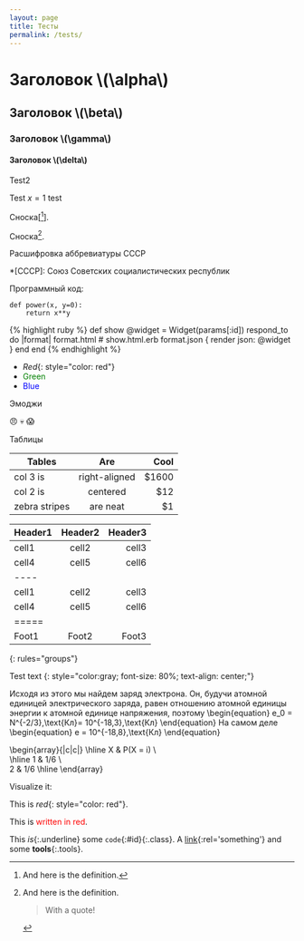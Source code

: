 ```yaml
---
layout: page
title: Тесты
permalink: /tests/
---
```

# Заголовок \\(\alpha\\)

## Заголовок \\(\beta\\)

### Заголовок \\(\gamma\\)

#### Заголовок \\(\delta\\)

Test2

Test $x=1$ test

Сноска[[^1]].


Сноска[^2].


Расшифровка аббревиатуры СССР

*[СССР]: Союз Советских социалистических республик


Программный код:

    def power(x, y=0):
    	return x**y


{% highlight ruby %}
def show
  @widget = Widget(params[:id])
  respond_to do |format|
    format.html # show.html.erb
    format.json { render json: @widget }
  end
end
{% endhighlight %}


+   *Red*{: style="color: red"}
+   <span style="color: green">Green</span>
+   <span style="color: blue">Blue</span>

Эмоджи

:angry: :skull: :scream:

Таблицы

| Tables        | Are           | Cool  |
| ------------- |:-------------:| -----:|
| col 3 is      | right-aligned | $1600 |
| col 2 is      | centered      |   $12 |
| zebra stripes | are neat      |    $1 |



| Header1     | Header2    | Header3    |
|:--------|:-------:|--------:|
| cell1   | cell2   | cell3   |
| cell4   | cell5   | cell6   |
|----
| cell1   | cell2   | cell3   |
| cell4   | cell5   | cell6   |
|=====
| Foot1   | Foot2   | Foot3
{: rules="groups"}


Test text
{: style="color:gray; font-size: 80%; text-align: center;"}

Исходя из этого мы найдем заряд электрона. Он, будучи атомной единицей электрического заряда, равен отношению атомной единицы энергии к атомной единице напряжения, поэтому
\begin{equation}
e_0 = N^{-2/3}\,\text{Кл}=  10^{-18,3}\,\text{Кл}
\end{equation} 
На самом деле
\begin{equation}
e =  10^{-18,8}\,\text{Кл}
\end{equation}

\begin{array}{|c|c|}
  \hline 
  X  & P(X = i) \\\
  \hline
  1  & 1/6 \\\
  2  & 1/6 
  \hline
\end{array}

Visualize it:


[^2]:
    And here is the definition.

    > With a quote!


This is *red*{: style="color: red"}.

This is <span style="color: red">written in
red</span>.

This *is*{:.underline} some `code`{:#id}{:.class}.
A [link](test.html){:rel='something'} and some **tools**{:.tools}.


[^1]: And here is the definition.
